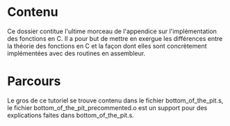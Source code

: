 #                                  Contenu

Ce dossier contitue l'ultime morceau de l'appendice sur l'implémentation des
fonctions en C. Il a pour but de mettre en exergue les différences entre la
théorie des fonctions en C et la façon dont elles sont concrètement implémentées
avec des routines en assembleur.


#                                  Parcours

Le gros de ce tutoriel se trouve contenu dans le fichier bottom_of_the_pit.s,
le fichier bottom_of_the_pit_precommented.o est un support pour des
explications faites dans bottom_of_the_pit.s.
